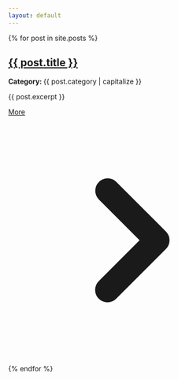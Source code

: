 ```yaml
---
layout: default
---
```


{% for post in site.posts %}
<article class="mb-12">
  <h2 class="text-2xl font-bold mb-4">
    <a href="{{ post.url }}" class="hover:text-blue-500 transition-colors">{{ post.title }}</a>
  </h2>
  <p class="text-gray-700 dark:text-gray-300 mb-4"><b>Category: </b> {{ post.category | capitalize }}</p>
  <p class="text-gray-700 dark:text-gray-300 mb-4">{{ post.excerpt }}</p>

  <div class="flex justify-end">
    <a href="{{ post.url }}" class="font-semibold inline-flex items-center text-blue-500 hover:text-blue-700 transition-colors">
      More
      <svg class="w-4 h-4" viewBox="0 0 20 20" fill="currentColor">
        <path fill-rule="evenodd" d="M7.293 14.707a1 1 0 010-1.414L10.586 10 7.293 6.707a1 1 0 011.414-1.414l4 4a1 1 0 010 1.414l-4 4a1 1 0 01-1.414 0z" clip-rule="evenodd" />
      </svg>
    </a>
  </div>
</article>
{% endfor %}